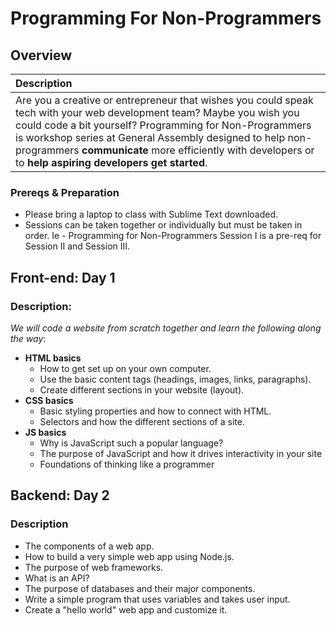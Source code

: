 # Programming For Non-Programmers
## Overview


| Description |
| :---- |
| Are you a creative or entrepreneur that wishes you could speak tech with your web development team? Maybe you wish you could code a bit yourself? Programming for Non-Programmers is workshop series at General Assembly designed to help non-programmers **communicate** more efficiently with developers or to **help aspiring developers get started**.|

### Prereqs & Preparation

* Please bring a laptop to class with Sublime Text downloaded.
* Sessions can be taken together or individually but must be taken in order. Ie - Programming for Non-Programmers Session I is a pre-req for Session II and Session III.

## Front-end: Day 1

### Description:

*We will code a website from scratch together and learn the following along the way*:

* **HTML basics**
	* How to get set up on your own computer.
	* Use the basic content tags (headings, images, links, paragraphs).
	* Create different sections in your website (layout).
* **CSS basics**
	* Basic styling properties and how to connect with HTML.
	* Selectors and how the different sections of a site.
* **JS basics**
	* Why is JavaScript such a popular language?
	* The purpose of JavaScript and how it drives interactivity in your site
	* Foundations of thinking like a programmer

## Backend: Day 2
###  Description


* The components of a web app.
* How to build a very simple web app using Node.js.
* The purpose of web frameworks.
* What is an API?
* The purpose of databases and their major components.
* Write a simple program that uses variables and takes user input.
* Create a "hello world" web app and customize it.